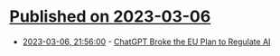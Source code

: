 # [Published on 2023-03-06](index.md)

* [2023-03-06, 21:56:00](https://soylentnews.org/article.pl?sid=23/03/05/1527250&from=rss) - [ChatGPT Broke the EU Plan to Regulate AI](https://soylentnews.org/article.pl?sid=23/03/05/1527250&from=rss)
